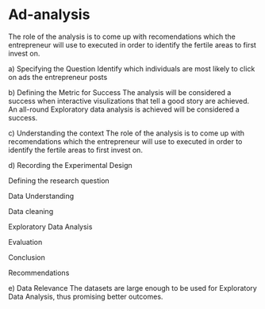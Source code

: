 # Ad-analysis

The role of the analysis is to come up with recomendations which the entrepreneur will use to executed in order to identify the fertile areas to first invest on.



a) Specifying the Question
Identify which individuals are most likely to click on ads the entrepreneur posts


b) Defining the Metric for Success
The analysis will be considered a success when interactive visulizations that tell a good story are achieved. An all-round Exploratory data analysis is achieved will be considered a success.


c) Understanding the context
The role of the analysis is to come up with recomendations which the entrepreneur will use to executed in order to identify the fertile areas to first invest on.


d) Recording the Experimental Design

Defining the research question

Data Understanding

Data cleaning

Exploratory Data Analysis

Evaluation

Conclusion

Recommendations

e) Data Relevance
The datasets are large enough to be used for Exploratory Data Analysis, thus promising better outcomes.
